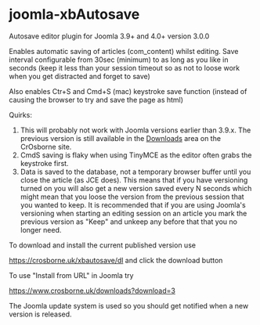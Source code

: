 # joomla-xbAutosave
Autosave editor plugin for Joomla 3.9+ and 4.0+ version 3.0.0

Enables automatic saving of articles (com_content) whilst editing. Save interval configurable from 30sec (minimum) to as long as you like in seconds (keep it less than your session timeout so as not to loose work when you get distracted and forget to save)

Also enables Ctr+S and Cmd+S (mac) keystroke save function (instead of causing the browser to try and save the page as html)

Quirks:

1. This will probably not work with Joomla versions earlier than 3.9.x. The previous version is still available in the [Downloads](https://crosborne.uk/downloads) area on the CrOsborne site.
2. CmdS saving is flaky when using TinyMCE as the editor often grabs the keystroke first.
3. Data is saved to the database, not a temporary browser buffer until you close the article (as JCE does). This means that if you have versioning turned on you will also get a new version saved every N seconds which might mean that you loose the version from the previous session that you wanted to keep.
   It is recommended that if you are using Joomla's versioning when starting an editing session on an article you mark the previous version as "Keep" and unkeep any before that that you no longer need.



To download and install the current published version use 

https://crosborne.uk/xbautosave/dl and click the download button

To use "Install from URL" in Joomla try

https://www.crosborne.uk/downloads?download=3

The Joomla update system is used so you should get notified when a new version is released.



